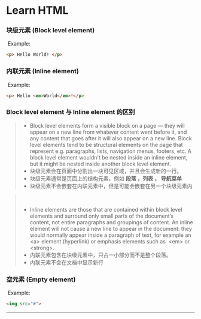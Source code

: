 # Learn HTML

### 块级元素 (Block level element)

​	Example:

```html
<p> Hello World! </p>
```



### 内联元素 (Inline element)

​	Example:

```html
<p> Hello <em>World</em>!</p>
```

### Block level element 与 Inline element 的区别

> - Block level elements form a visible block on a page — they will appear on a new line from whatever content went before it, and any content that goes after it will also appear on a new line. Block level elements tend to be structural elements on the page that represent e.g. paragraphs, lists, navigation menus, footers, etc. A block level element wouldn't be nested inside an inline element, but it might be nested inside another block level element.
> - 块级元素会在页面中分割出一块可见区域，并且会生成新的一行。
> - 块级元素通常是页面上的结构元素，例如 **段落 ，列表 ， 导航菜单** 
> - 块级元素不会嵌套在内联元素中，但是可能会嵌套在另一个块级元素内

> ​	
>
> - Inline elements are those that are contained within block level elements and surround only small parts of the document’s content, not entire paragraphs and groupings of content. An inline element will not cause a new line to appear in the document: they would normally appear inside a paragraph of text, for example an \<a> element (hyperlink) or emphasis elements such as  \<em> or \<strong>. 
> - 内联元素包含在块级元素中，只占一小部分而不是整个段落。
> - 内联元素不会在文档中显示新行

###  空元素 (Empty element)

​	Example:

```html
<img src="#">
```

---

